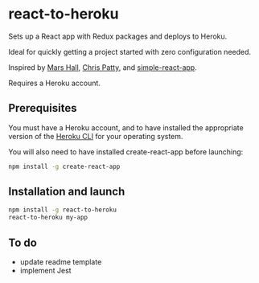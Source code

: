 # react-to-heroku

Sets up a React app with Redux packages and deploys to Heroku.

Ideal for quickly getting a project started with zero configuration needed.

Inspired by [Mars Hall](https://gist.github.com/mars/5e01bb2a074594b44870cb087f54fe2f), [Chris Patty](https://blog.cloudboost.io/extending-create-react-app-to-make-your-own-app-generator-5d7b1ddc246), and [simple-react-app](https://github.com/Kornil/simple-react-app).

Requires a Heroku account.

## Prerequisites

You must have a Heroku account, and to have installed the appropriate version of the [Heroku CLI](https://devcenter.heroku.com/articles/heroku-cli) for your operating system.

You will also need to have installed create-react-app before launching:

```bash
npm install -g create-react-app
```

## Installation and launch

```sh
npm install -g react-to-heroku
react-to-heroku my-app
```

## To do

- update readme template
- implement Jest